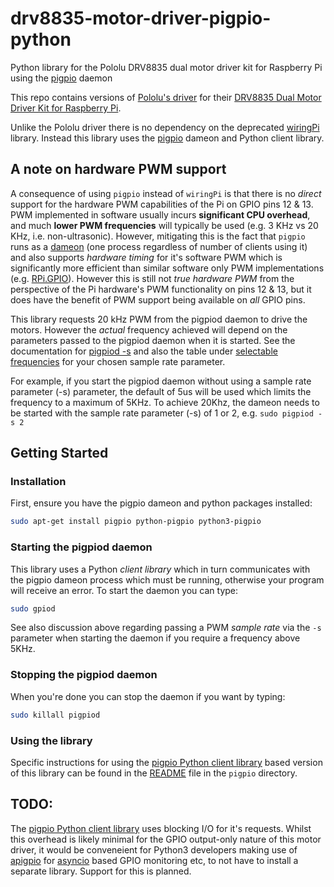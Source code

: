 # drv8835-motor-driver-pigpio-python
Python library for the Pololu DRV8835 dual motor driver kit for Raspberry Pi using the [pigpio](http://abyz.me.uk/rpi/pigpio/) daemon

This repo contains versions of [Pololu's driver](https://github.com/pololu/drv8835-motor-driver-rpi) for their [DRV8835 Dual Motor Driver Kit for Raspberry Pi](https://www.pololu.com/product/2753).

Unlike the Pololu driver there is no dependency on the deprecated [wiringPi](http://wiringpi.com/) library. Instead this library uses the [pigpio](http://abyz.me.uk/rpi/pigpio/) dameon and Python client library.

## A note on hardware PWM support
A consequence of using `pigpio` instead of `wiringPi` is that there is no *direct* support for the hardware PWM capabilities of the Pi on GPIO pins 12 & 13. PWM implemented in software usually incurs **significant CPU overhead**, and much **lower PWM frequencies** will typically be used (e.g. 3 KHz vs 20 KHz, i.e. non-ultrasonic).  However, mitigating this is the fact that `pigpio` runs as a [dameon](http://abyz.me.uk/rpi/pigpio/pigpiod.html) (one process regardless of number of clients using it) and also supports *hardware timing* for it's software PWM which is significantly more efficient than similar software only PWM implementations (e.g. [RPi.GPIO](https://pypi.org/project/RPi.GPIO/)). However this is still not *true hardware PWM* from the perspective of the Pi hardware's PWM functionality on pins 12 & 13, but it does have the benefit of PWM support being available on *all* GPIO pins.

This library requests 20&nbsp;kHz PWM from the pigpiod daemon to drive the motors. However the *actual* frequency achieved will depend on the parameters passed to the pigpiod daemon when it is started. See the documentation for [pigpiod -s](http://abyz.me.uk/rpi/pigpio/pigpiod.html) and also the table under [selectable frequencies](http://abyz.me.uk/rpi/pigpio/python.html#set_PWM_frequency) for your chosen sample rate parameter.

For example, if you start the pigpiod daemon without using a sample rate parameter (-s) parameter, the default of 5us will be used which limits the frequency to a maximum of 5KHz. To achieve 20Khz, the dameon needs to be started with the sample rate parameter (-s) of 1 or 2, e.g. ```sudo pigpiod -s 2```

## Getting Started

### Installation
First, ensure you have the pigpio dameon and python packages installed:
```bash
sudo apt-get install pigpio python-pigpio python3-pigpio
```

### Starting the pigpiod daemon
This library uses a Python *client library* which in turn communicates with the pigpio dameon process which must be running, otherwise your program will receive an error. To start the daemon you can type:
```bash
sudo gpiod
```
See also discussion above regarding passing a PWM *sample rate* via the ```-s``` parameter when starting the daemon if you require a frequency above 5KHz.

### Stopping the pigpiod daemon
When you're done you can stop the daemon if you want by typing:
```bash
sudo killall pigpiod
```
### Using the library
Specific instructions for using the [pigpio Python client library](http://abyz.me.uk/rpi/pigpio/python.html) based version of this library can be found in the [README](pigpio/README.md) file in the ```pigpio``` directory.

## TODO:
The [pigpio Python client library](http://abyz.me.uk/rpi/pigpio/python.html) uses blocking I/O for it's requests. Whilst this overhead is likely minimal for the GPIO output-only nature of this motor driver, it would be conveneient for Python3 developers making use of [apigpio](https://github.com/PierreRust/apigpio) for [asyncio](https://docs.python.org/3/library/asyncio.html) based GPIO monitoring etc, to not have to install a separate library. Support for this is planned.
